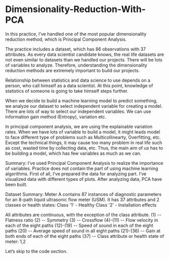 # Dimensionality-Reduction-With-PCA

In this practice, I’ve handled one of the most popular dimensionality reduction method, which is Principal Component Analysis.

The practice includes a dataset, which has 86 observations with 37 attributes. As every data scientist candidate knows, the real life datasets are not even similar to datasets than we handled our projects. There will be lots of variables to analyze. Therefore, understanding the dimensionality reduction methods are extremely important to build our projects. 

Relationship between statistics and data science to use depends on a person, who call himself as a data scientist. At this point, knowledge of statistics of someone is going to take himself steps further.

When we decide to build a machine learning model to predict something, we analyze our dataset to select independent variable for creating a model. There are lots of way to select our independent variables. We can use information gain method (Entropy), variation etc. 

In principal component analysis, we are using the explainable variation rates. When we have lots of variable to build a model, it might leads model to face different type of problems such as Multicollinearty, Overfitting, etc.  Except the technical things, it may cause too many problem in real life such as cost, wasted time by collecting data, etc. Thus, the main aim of us has to be building a model, which has few variables as much as we can.


Summary:
I’ve used Principal Component Analysis to realize the importance of variables. Practice does not contain the part of using machine learning algorithms.
First of all, I’ve prepared the data for analyzing part. I’ve visualized data with different types of plots. After analyzing data, PCA have been built.

Dataset Summary:
Meter A contains 87 instances of diagnostic parameters for an 8-path liquid ultrasonic flow meter (USM). It has 37 attributes and 2 classes or health states:
Class '1' - Healthy
Class '2' - Installation effects

All attributes are continuous, with the exception of the class attribute.
(1) -- Flatness ratio
(2) -- Symmetry
(3) -- Crossflow
(4)-(11) -- Flow velocity in each of the eight paths
(12)-(19) -- Speed of sound in each of the eight paths
(20) -- Average speed of sound in all eight paths
(21)-(36) -- Gain at both ends of each of the eight paths
(37) -- Class attribute or health state of meter: 1,2

Let’s skip to the code section.
